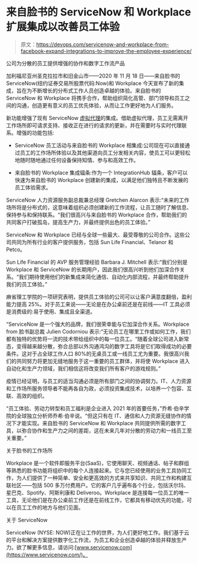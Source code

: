 # 来自脸书的 ServiceNow 和 Workplace 扩展集成以改善员工体验

> 原文：<https://devops.com/servicenow-and-workplace-from-facebook-expand-integrations-to-improve-the-employee-experience/>

公司为分散的员工提供增强的协作和数字工作流产品

加利福尼亚州圣克拉拉市和旧金山市——2020 年 11 月 18 日——来自脸书的 ServiceNow(纽约证券交易所股票代码:Now)和 Workplace 今天宣布了新的集成，旨在为不断增长的分布式工作人员创造卓越的体验。来自脸书的 ServiceNow 和 Workplace 将携手合作，帮助组织简化高管、部门领导和员工之间的沟通，创造更有意义的员工优先体验，从而让工作更好地为人们服务。

新功能增强了现有 ServiceNow [虚拟代理](https://www.workplace.com/integration/?app_id=216085629073404)的集成。借助虚拟代理，员工无需离开工作场所即可请求支持、接收正在进行的请求的更新，并在需要时与实时代理联系。增强的功能包括:

*   ServiceNow 员工活动与来自脸书的 Workplace 相集成:公司现在可以直接通过员工的工作场所体验以及其他渠道向员工分发相关内容，使员工可以更轻松地随时随地通过任何设备保持知情、参与和高效工作。

*   来自脸书的 Workplace 集成辐条:作为一个 IntegrationHub 辐条，客户可以快速为来自脸书的 Workplace 创建新的集成，以满足他们独特且不断发展的员工体验需求。

ServiceNow 人力资源服务副总裁兼总经理 Gretchen Alarcon 表示:“未来的工作场所将是分布式的，这意味着组织必须创建新的工作流程，让员工随时了解信息、保持参与和保持联系。“我们很高兴与来自脸书的 Workplace 合作，帮助我们的共同客户打破孤岛，提高生产力，并最终提供出色的员工体验。”

ServiceNow 和 Workplace 已经与全球一些最大、最受尊敬的公司合作。这些公司共同为所有行业的客户提供服务，包括 Sun Life Financial、Telanor 和 Petco。

Sun Life Financial 的 AVP 服务管理经验 Barbara J. Mitchell 表示:“我们分别是 Workplace 和 ServiceNow 的长期用户，因此我们很高兴听到他们加深合作关系。“我们期待使用他们的新集成来简化通信、自动化内部流程，并最终帮助提升我们的员工体验。”

麻省理工学院的一项研究表明，提供员工体验的公司可以让客户满意度翻倍，盈利能力提高 25%。对于员工来说——无论是在办公桌前还是在前线——IT 工具必须是消费级的:易于使用、集成且全渠道。

“ServiceNow 是一个强大的品牌，我们很荣幸能与它加深合作关系。Workplace from 脸书副总裁 Julien Codorniou 表示:“无论员工在哪里工作或如何工作，我们都有独特的优势将一流的技术带给组织中的每一位员工。“随着全球公司进入新常态，变得越来越分散，弥合总部以外沟通鸿沟的数字工具将是它们取得成功的必要条件。这对于占全球工作人口 80%的无桌员工或一线员工尤为重要。我很高兴我们的共同努力将更加无缝地服务于这一重要的员工群体，并将使 Workplace 进入自动化和生产力领域，我们相信这将改变我们所有客户的游戏规则。”

疫情已经证明，与员工的适当沟通必须是所有部门之间的协调努力。IT、人力资源和工作场所服务领导者不能再各自为政，必须投资集成技术，以培养一个包容、互联、高效的组织。

“员工体验、劳动力转型和员工福利是企业进入 2021 年的首要任务，”乔希·伯辛学院的全球独立分析师乔希·伯辛说。“但这只有在 IT、通信和人力资源无缝协作的情况下才能实现。来自脸书的 ServiceNow 和 Workplace 共同提供所需的数字工具，以弥合协作和生产力之间的差距，这在未来几年对分散的劳动力和一线员工至关重要。”

关于脸书的工作场所

Workplace 是一个软件即服务平台(SaaS)，它使用聊天、视频通话、帖子和群组等熟悉的脸书功能将组织中的每个人连接起来。它与您已经使用的业务工具协同工作，为人们提供了一种简单、安全和更高效的方式来共享知识、共同工作和构建互联社区——包括 500 多万付费用户。它的客户几乎遍布各个行业，包括沃尔玛、星巴克、Spotify、阿斯利康和 Deliveroo。Workplace 是连接每一位员工的唯一工具，无论他们是在办公桌前工作还是在前线工作，它都具有移动优先的功能，可以在员工工作的地方与他们见面。

关于 ServiceNow

ServiceNow (NYSE: NOW)正在让工作的世界，为人们更好地工作。我们基于云的平台和解决方案提供数字化工作流，为员工和企业创造卓越的体验并释放生产力。欲了解更多信息，请访问:[www.servicenow.com](https://www.servicenow.com/)。